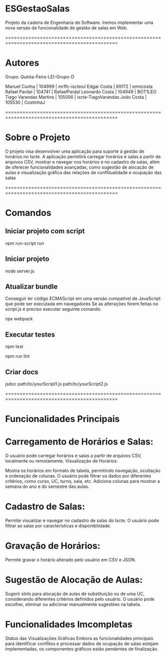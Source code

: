 # ESGestaoSalas

Projeto da cadeira de Engenharia de Software. Iremos implementar uma nova versão de funcionalidade de gestão de salas em Web.

=============================================================================================

# Autores
Grupo: Quinta-Feira-LEI-Grupo-D

Manuel Cunha | 104999 | mrffc-iscteiul
Edgar Costa | 69172 | emncosta
Rafael Pardal | 104741 | RafaelPardal
Leonardo Costa | 104949 | BOT1LEO
Tiago Varandas Martins  | 105056 | iscte-TiagoVarandas
João Costa | 105530 | CostinhaJ

=============================================================================================
# Sobre o Projeto
O projeto visa desenvolver uma aplicação para suporte à gestão de horários no Iscte. A aplicação permitirá carregar horários e salas a partir de arquivos CSV, mostrar e navegar nos horários e no cadastro de salas, além de oferecer funcionalidades avançadas, como sugestão de alocação de aulas e visualização gráfica das relações de conflitualidade e ocupação das salas

=============================================================================================
# Comandos

## Iniciar projeto com script

npm run-script run

## Iniciar projeto

node server.js

## Atualizar bundle
Conseguir ler código ECMAScript em uma versão compatível de JavaScript que pode ser executada em navegadores 
Se as alterações forem feitas no script.js é preciso executar seguinte comando.

npx webpack

## Executar testes

npm test
 
npm run lint

## Criar docs

jsdoc path/to/yourScript1.js path/to/yourScript2.js


=============================================================================================
# Funcionalidades Principais

# Carregamento de Horários e Salas:

O usuário pode carregar horários e salas a partir de arquivos CSV, localmente ou remotamente.
Visualização de Horários:

Mostra os horários em formato de tabela, permitindo navegação, ocultação e ordenação de colunas.
O usuário pode filtrar os dados por diferentes critérios, como curso, UC, turno, sala, etc.
Adiciona colunas para mostrar a semana do ano e do semestre das aulas.

# Cadastro de Salas:

Permite visualizar e navegar no cadastro de salas do Iscte.
O usuário pode filtrar as salas por características e disponibilidade.

# Gravação de Horários:

Permite gravar o horário alterado pelo usuário em CSV e JSON.

# Sugestão de Alocação de Aulas:

Sugerir slots para alocação de aulas de substituição ou de uma UC, considerando diferentes critérios definidos pelo usuário.
O usuário pode escolher, eliminar ou adicionar manualmente sugestões na tabela.

# Funcionalidades Imcompletas

Status das Visualizações Gráficas
Embora as funcionalidades principais para identificar conflitos e processar dados de ocupação de salas estejam implementadas, os componentes gráficos estão pendentes de finalização.






